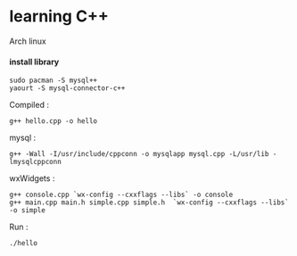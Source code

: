 # learning C++

Arch linux 
#### install library 
```
sudo pacman -S mysql++ 
yaourt -S mysql-connector-c++ 
```


Compiled : 
```
g++ hello.cpp -o hello 
```

mysql : 
```
g++ -Wall -I/usr/include/cppconn -o mysqlapp mysql.cpp -L/usr/lib -lmysqlcppconn 
```

wxWidgets : 
```
g++ console.cpp `wx-config --cxxflags --libs` -o console 
g++ main.cpp main.h simple.cpp simple.h  `wx-config --cxxflags --libs` -o simple 
```

Run  : 
```
./hello
```
